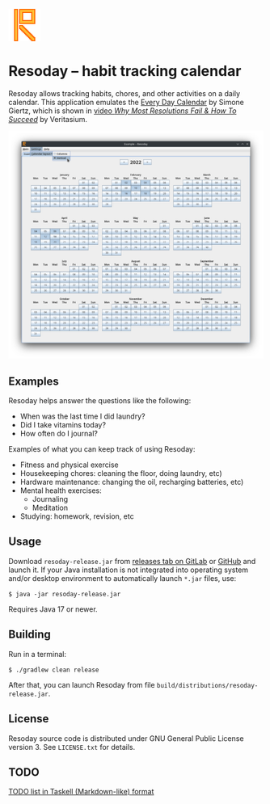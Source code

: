 ![Resoday icon][icon]

Resoday – habit tracking calendar
=================================

Resoday allows tracking habits, chores, and other activities on a daily
calendar. This application emulates the [Every Day Calendar][Simone] by Simone
Giertz, which is shown in [video _Why Most Resolutions Fail &amp; How To
Succeed_][Veritasium] by Veritasium.

![Resoday screenshot](screenshot.png)

Examples
--------

Resoday helps answer the questions like the following:

- When was the last time I did laundry?
- Did I take vitamins today?
- How often do I journal?

Examples of what you can keep track of using Resoday:

- Fitness and physical exercise
- Housekeeping chores: cleaning the floor, doing laundry, etc)
- Hardware maintenance: changing the oil, recharging batteries, etc)
- Mental health exercises:
  - Journaling
  - Meditation
- Studying: homework, revision, etc

Usage
-----

Download `resoday-release.jar` from [releases tab on GitLab][GitLabReleases] or
[GitHub][GitHubReleases] and launch it. If your Java installation is not
integrated into operating system and/or desktop environment to automatically
launch `*.jar` files, use:

    $ java -jar resoday-release.jar

Requires Java 17 or newer.

Building
--------

Run in a terminal:

    $ ./gradlew clean release

After that, you can launch Resoday from file `build/distributions/resoday-release.jar`.

License
-------

Resoday source code is distributed under GNU General Public License version 3.
See `LICENSE.txt` for details.

TODO
----
[TODO list in Taskell (Markdown-like) format][TODO]

[icon]: src/main/resources/dev/andrybak/resoday/gui/resoday-icon-64px.png
[Simone]: http://www.simonegiertz.com/every-day-calendar
[Veritasium]: https://www.youtube.com/watch?v=Pm9CQn07OjU&t=4m26s
[TODO]: https://github.com/rybak/resoday/blob/todo/TODO.md
[GitLabReleases]: https://gitlab.com/andrybak/resoday/-/releases
[GitHubReleases]: https://github.com/rybak/resoday/releases
